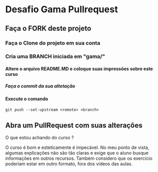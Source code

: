 # Desafio Gama Pullrequest

## Faça o FORK deste projeto

### Faça o Clone do projeto em sua conta

### Cria uma BRANCH iniciada em "gama/"

#### Altere o arquivo README.MD e coloque suas impressões sobre este curso

##### Faça o commit da sua altetação

#### Execute o comando

`git push --set-upstream <remote> <branch>`

## Abra um PullRequest com suas alterações

O que estou achando do curso ?

O curso é bom e esteticamente é impecável. No meu ponto de vista, algumas explicações não são tão claras e exige que o aluno busque informações em outros recursos. Também considero que os exercício poderiam estar em outro formato, fora dos vídeos das aulas.